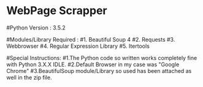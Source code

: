 # WebPage Scrapper 
#Python Version : 3.5.2

#Modules/Library Required : 
#1. Beautiful Soup 4
#2. Requests
#3. Webbrowser
#4. Regular Expression Library
#5. Itertools 

#Special Instructions:
#1.The Python code so written works completely fine with Python 3.X.X IDLE.
#2.Default Browser in my case was "Google Chrome"
#3.BeautifulSoup module/Library so used has been attached as well in the zip file.
